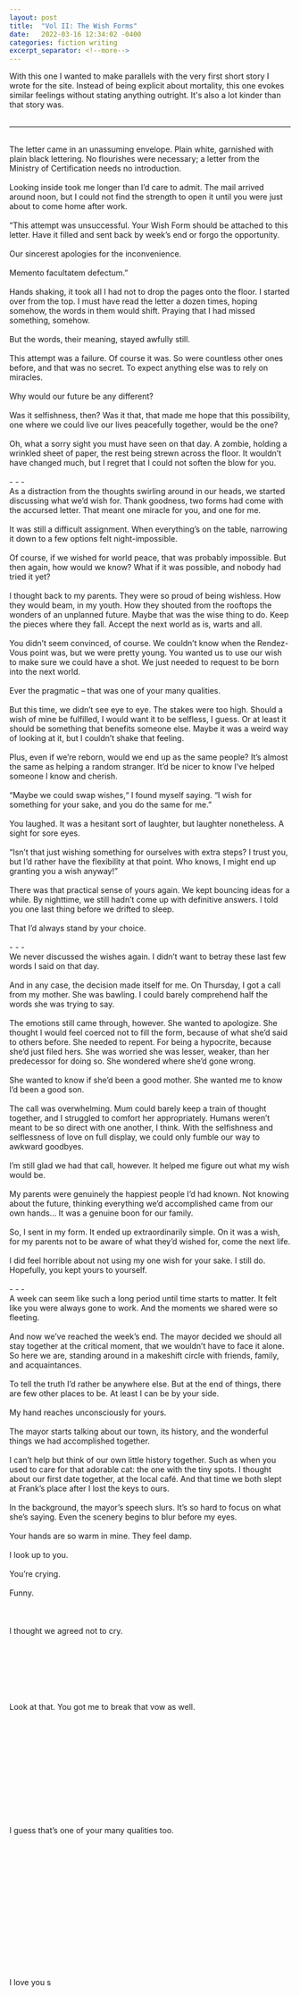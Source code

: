 ```yaml
---
layout: post
title:  "Vol II: The Wish Forms"
date:   2022-03-16 12:34:02 -0400
categories: fiction writing
excerpt_separator: <!--more-->
---
```


With this one I wanted to make parallels with the very first short story I wrote for the site. Instead of being explicit about mortality, this one evokes similar feelings without stating anything outright. It's also a lot kinder than that story was.<br>
<br>

<!--more-->

- - -
<br>
The letter came in an unassuming envelope. Plain white, garnished with plain black lettering. No flourishes were necessary; a letter from the Ministry of Certification needs no introduction.<br>
<br>
Looking inside took me longer than I’d care to admit. The mail arrived around noon, but I could not find the strength to open it until you were just about to come home after work.<br>
<br>
“This attempt was unsuccessful. Your Wish Form should be attached to this letter. Have it filled and sent back by week’s end or forgo the opportunity.<br>
<br>
Our sincerest apologies for the inconvenience.<br>
<br>
Memento facultatem defectum.”<br>
<br>
Hands shaking, it took all I had not to drop the pages onto the floor. I started over from the top. I must have read the letter a dozen times, hoping somehow, the words in them would shift. Praying that I had missed something, somehow.<br>
<br>
But the words, their meaning, stayed awfully still.<br>
<br>
This attempt was a failure. Of course it was. So were countless other ones before, and that was no secret. To expect anything else was to rely on miracles.<br>
<br>
Why would our future be any different?<br>
<br>
Was it selfishness, then? Was it that, that made me hope that this possibility, one where we could live our lives peacefully together, would be the one?<br>
<br>
Oh, what a sorry sight you must have seen on that day. A zombie, holding a wrinkled sheet of paper, the rest being strewn across the floor. It wouldn’t have changed much, but I regret that I could not soften the blow for you.<br>
<br>
- - -
<br>
As a distraction from the thoughts swirling around in our heads, we started discussing what we’d wish for. Thank goodness, two forms had come with the accursed letter. That meant one miracle for you, and one for me.<br>
<br>
It was still a difficult assignment. When everything’s on the table, narrowing it down to a few options felt night-impossible.<br>
<br>
Of course, if we wished for world peace, that was probably impossible. But then again, how would we know? What if it was possible, and nobody had tried it yet?<br>
<br>
I thought back to my parents. They were so proud of being wishless. How they would beam, in my youth. How they shouted from the rooftops the wonders of an unplanned future. Maybe that was the wise thing to do. Keep the pieces where they fall. Accept the next world as is, warts and all.<br>
<br>
You didn’t seem convinced, of course. We couldn’t know when the Rendez-Vous point was, but we were pretty young. You wanted us to use our wish to make sure we could have a shot. We just needed to request to be born into the next world.<br>
<br>
Ever the pragmatic – that was one of your many qualities.<br>
<br>
But this time, we didn’t see eye to eye. The stakes were too high. Should a wish of mine be fulfilled, I would want it to be selfless, I guess. Or at least it should be something that benefits someone else. Maybe it was a weird way of looking at it, but I couldn’t shake that feeling.<br>
<br>
Plus, even if we’re reborn, would we end up as the same people? It’s almost the same as helping a random stranger. It’d be nicer to know I’ve helped someone I know and cherish.<br>
<br>
“Maybe we could swap wishes,“ I found myself saying. “I wish for something for your sake, and you do the same for me.”<br>
<br>
You laughed. It was a hesitant sort of laughter, but laughter nonetheless. A sight for sore eyes.<br>
<br>
“Isn’t that just wishing something for ourselves with extra steps? I trust you, but I’d rather have the flexibility at that point. Who knows, I might end up granting you a wish anyway!”<br>
<br>
There was that practical sense of yours again. We kept bouncing ideas for a while. By nighttime, we still hadn’t come up with definitive answers. I told you one last thing before we drifted to sleep.<br>
<br>
That I’d always stand by your choice.<br>
<br>
- - -
<br>
We never discussed the wishes again. I didn’t want to betray these last few words I said on that day.<br>
<br>
And in any case, the decision made itself for me. On Thursday, I got a call from my mother. She was bawling. I could barely comprehend half the words she was trying to say.<br>
<br>
The emotions still came through, however. She wanted to apologize. She thought I would feel coerced not to fill the form, because of what she’d said to others before. She needed to repent. For being a hypocrite, because she’d just filed hers. She was worried she was lesser, weaker, than her predecessor for doing so. She wondered where she’d gone wrong.<br>
<br>
She wanted to know if she’d been a good mother. She wanted me to know I’d been a good son.<br>
<br>
The call was overwhelming. Mum could barely keep a train of thought together, and I struggled to comfort her appropriately. Humans weren’t meant to be so direct with one another, I think. With the selfishness and selflessness of love on full display, we could only fumble our way to awkward goodbyes.<br>
<br>
I’m still glad we had that call, however. It helped me figure out what my wish would be.<br>
<br>
My parents were genuinely the happiest people I’d had known. Not knowing about the future, thinking everything we’d accomplished came from our own hands… It was a genuine boon for our family.<br>
<br>
So, I sent in my form. It ended up extraordinarily simple. On it was a wish, for my parents not to be aware of what they’d wished for, come the next life.<br>
<br>
I did feel horrible about not using my one wish for your sake. I still do. Hopefully, you kept yours to yourself.<br>
<br>
- - -
<br>
A week can seem like such a long period until time starts to matter. It felt like you were always gone to work. And the moments we shared were so fleeting.<br>
<br>
And now we’ve reached the week’s end. The mayor decided we should all stay together at the critical moment, that we wouldn’t have to face it alone. So here we are, standing around in a makeshift circle with friends, family, and acquaintances.<br>
<br>
To tell the truth I’d rather be anywhere else. But at the end of things, there are few other places to be. At least I can be by your side.<br>
<br>
My hand reaches unconsciously for yours.<br>
<br>
The mayor starts talking about our town, its history, and the wonderful things we had accomplished together.<br>
<br>
I can’t help but think of our own little history together. Such as when you used to care for that adorable cat: the one with the tiny spots. I thought about our first date together, at the local café. And that time we both slept at Frank’s place after I lost the keys to ours.<br>
<br>
In the background, the mayor’s speech slurs. It’s so hard to focus on what she’s saying. Even the scenery begins to blur before my eyes.<br>
<br>
Your hands are so warm in mine. They feel damp.<br>
<br>
I look up to you.<br>
<br>
You’re crying.<br>
<br>
Funny.<br>
<br>
<br>
<br>
I thought we agreed not to cry.<br>
<br>
<br>
<br>
<br> 
<br>
<br> 
<br>
Look at that. You got me to break that vow as well.<br>
<br>
<br>
<br>
<br>
<br>
<br>
<br>
<br>
<br>
<br>
<br>
<br>
I guess that’s one of your many qualities too.<br>
<br>
<br>
<br>
<br>
<br>
<br>
<br>
<br>
<br>
<br>
<br>
<br>
<br>
<br>
<br>
I love you s